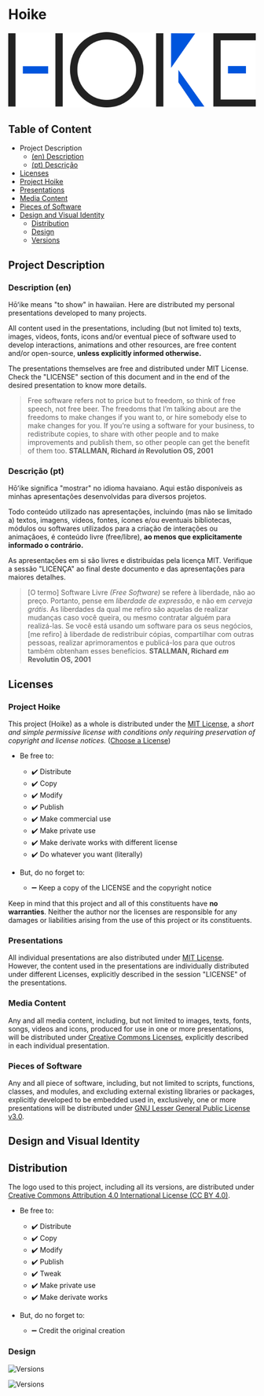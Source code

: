 # Hoike

![Hoike Project Logo](./src/media/img/logo/hoike-logo.svg)


## Table of Content

- Project Description
  - [(en) Description](#description-en)
  - [(pt) Descrição](#descrição-pt)
- [Licenses](#licenses)
 - [Project Hoike](#project-hoike)
 - [Presentations](#presentations)
 - [Media Content](#media-content)
 - [Pieces of Software](#pieces-of-software)
- [Design and Visual Identity](#design-and-visual-identity)
  - [Distribution](#distribution)
  - [Design](#design)
  - [Versions](#versions)

## Project Description

### Description (en)

Hōʻike means "to show" in hawaiian. Here are distributed my personal presentations developed to many projects.

All content used in the presentations, including (but not limited to) texts, images, videos, fonts, icons and/or eventual piece of software used to develop interactions, animations and other resources, are free content and/or open-source, **unless explicitly informed otherwise.**

The presentations themselves are free and distributed under MIT License. Check the "LICENSE" section of this document and in the end of the desired presentation to know more details.

> Free software refers not to price but to freedom, so think of free speech, not free beer. The freedoms that I’m talking about are the freedoms to make changes if you want to, or hire somebody else to make changes for you. If you’re using a software for your business, to redistribute copies, to share with other people and to make improvements and publish them, so other people can get the benefit of them too. **STALLMAN, Richard *in* Revolution OS, 2001**


### Descrição (pt)

Hōʻike significa "mostrar" no idioma havaiano. Aqui estão disponíveis as minhas apresentações desenvolvidas para diversos projetos.

Todo conteúdo utilizado nas apresentações, incluindo (mas não se limitado a) textos, imagens, vídeos, fontes, ícones e/ou eventuais bibliotecas, módulos ou softwares utilizados para a criação de interações ou animaçãoes, é conteúdo livre (free/libre), **ao menos que explicitamente informado o contrário.**

As apresentações em si são livres e distribuídas pela licença MIT. Verifique a sessão "LICENÇA" ao final deste documento e das apresentações para maiores detalhes.

> [O termo] Software Livre *(Free Software)* se refere à liberdade, não ao preço. Portanto, pense em *liberdade de expressão*, e não em *cerveja grátis*. As liberdades da qual me refiro são aquelas de realizar mudanças caso você queira, ou mesmo contratar alguém para realizá-las. Se você está usando um software para os seus negócios, [me refiro] à liberdade de redistribuir cópias, compartilhar com outras pessoas, realizar aprimoramentos e publicá-los para que outros também obtenham esses benefícios. **STALLMAN, Richard *em* Revolutin OS, 2001**



## Licenses

### Project Hoike
This project (Hoike) as a whole is distributed under the [MIT License](https://opensource.org/licenses/MIT), a *short and simple permissive license with conditions only requiring preservation of copyright and license notices.* ([Choose a License](choosealicense.com))

- Be free to:
  - :heavy_check_mark: Distribute
  - :heavy_check_mark: Copy
  - :heavy_check_mark: Modify
  - :heavy_check_mark: Publish
  - :heavy_check_mark: Make commercial use
  - :heavy_check_mark: Make private use
  - :heavy_check_mark: Make derivate works with different license
  - :heavy_check_mark: Do whatever you want (literally)

- But, do no forget to:
  - :heavy_minus_sign: Keep a copy of the LICENSE and the copyright notice

Keep in mind that this project and all of this constituents have **no warranties**. Neither the author nor the licenses are responsible for any damages or liabilities arising from the use of this project or its constituents.

### Presentations
All individual presentations are also distributed under [MIT License](https://opensource.org/licenses/MIT). However, the content used in the presentations are individually distributed under different Licenses, explicitly described in the session "LICENSE" of the presentations.

### Media Content
Any and all media content, including, but not limited to images, texts, fonts, songs, videos and icons, produced for use in one or more presentations, will be distributed under [Creative Commons Licenses](https://creativecommons.org/), explicitly described in each individual presentation.

### Pieces of Software
Any and all piece of software, including, but not limited to scripts, functions, classes, and modules, and excluding external existing libraries or packages, explicitly developed to be embedded used in, exclusively, one or more presentations will be distributed under [GNU Lesser General Public License v3.0](https://www.gnu.org/licenses/lgpl-3.0.txt).



## Design and Visual Identity

## Distribution
The logo used to this project, including all its versions, are distributed under [Creative Commons Attribution 4.0 International License (CC BY 4.0)](https://creativecommons.org/licenses/by/4.0/legalcode).

- Be free to:
  - :heavy_check_mark: Distribute
  - :heavy_check_mark: Copy
  - :heavy_check_mark: Modify
  - :heavy_check_mark: Publish
  - :heavy_check_mark: Tweak
  - :heavy_check_mark: Make private use
  - :heavy_check_mark: Make derivate works

- But, do no forget to:
  - :heavy_minus_sign: Credit the original creation

### Design

![Versions](./src/media/img/visual-identity/schemes/logo-versions.svg)

![Versions](./src/media/img/visual-identity/schemes/logo-colors.svg)
